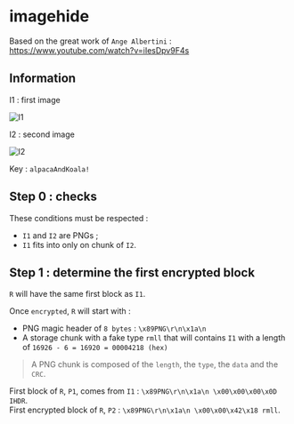 # imagehide

Based on the great work of `Ange Albertini` : https://www.youtube.com/watch?v=iIesDpv9F4s

## Information

I1 : first image

![I1](https://github.com/fallais/go-siem/blob/master/example/alpaca.png)

I2 : second image

![I2](https://github.com/fallais/go-siem/blob/master/example/koala.png)

Key : `alpacaAndKoala!`

## Step 0 : checks

These conditions must be respected :

- `I1` and `I2` are PNGs ;
- `I1` fits into only on chunk of `I2`.

## Step 1 : determine the first encrypted block

`R` will have the same first block as `I1`.

Once `encrypted`, `R` will start with :

- PNG magic header of `8 bytes` : `\x89PNG\r\n\x1a\n`
- A storage chunk with a fake type `rmll` that will contains `I1` with a length of `16926 - 6 = 16920 = 00004218 (hex)`

> A PNG chunk is composed of the `length`, the `type`, the `data` and the `CRC`.

First block of `R`, `P1`, comes from `I1` : `\x89PNG\r\n\x1a\n \x00\x00\x00\x0D IHDR`.  
First encrypted block of `R`, `P2` :  `\x89PNG\r\n\x1a\n \x00\x00\x42\x18 rmll`.

